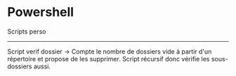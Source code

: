# Powershell
Scripts perso

----------------------------

Script verif dossier -> Compte le nombre de dossiers vide à partir d'un répertoire et propose de les supprimer. Script récursif donc vérifie les sous-dossiers aussi.

